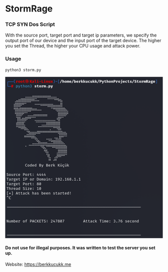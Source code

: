 # StormRage

### TCP SYN Dos Script
With the source port, target port and target ip parameters, we specify the output port of our device and the input port of the target device. 
The higher you set the Thread, the higher your CPU usage and attack power.

### Usage
```sh
python3 storm.py
```
<p align="center">
  <img src = "https://github.com/Berkkucukk/StormRage/blob/main/Screenshot_20230712_195424.png" width=800>
</p>


#### Do not use for illegal purposes. It was written to test the server you set up.

 Website: <https://berkkucukk.me>

